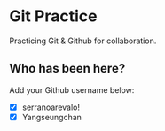 # Git Practice

Practicing Git &amp; Github for collaboration.

## Who has been here?

Add your Github username below:

- [x] serranoarevalo!
- [x] Yangseungchan
